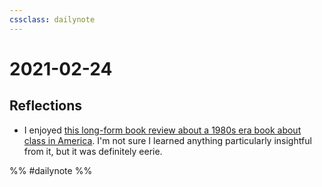 ```yaml
---
cssclass: dailynote
---
```


# 2021-02-24

## Reflections

* I enjoyed [this long-form book review about a 1980s era book about class in America](https://astralcodexten.substack.com/p/book-review-fussell-on-class?token=eyJ1c2VyX2lkIjo4MDc2ODE1LCJwb3N0X2lkIjozMjg2MzQ2NSwiXyI6InpOWllYIiwiaWF0IjoxNjE0MjAxNjI0LCJleHAiOjE2MTQyMDUyMjQsImlzcyI6InB1Yi04OTEyMCIsInN1YiI6InBvc3QtcmVhY3Rpb24ifQ.Bo5OUyUkfpM7e_eObhZiJbvEQn6EGol82mqqM5bCAgs). I'm not sure I learned anything particularly insightful from it, but it was definitely eerie.

%% #dailynote %% 

